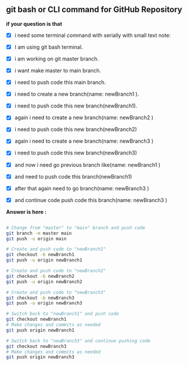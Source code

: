 ## git bash or CLI command for GitHub Repository

**if your question is that**

   * [x] i need some terminal command with serially with small text note:

   * [x] I am using  git bash terminal.

   * [x] i am working on git master branch.
   * [x] i want make master to main branch.
   * [x] i need to push code this main branch.

   * [x] i need to create a new branch(name: newBranch1 ).
   * [x] i need to push code this new branch(newBranch1).

   * [x] again i need to create a new branch(name: newBranch2 )
   * [x] i need to push code this new branch(newBranch2)

   * [x] again i need to create a new branch(name: newBranch3 )
   * [x] i need to push code this new branch(newBranch3)

   * [x] and now i need go previous branch like(name: newBranch1 )
   * [x] and need to push code this branch(newBranch1)

   * [x] after that again need to go branch(name: newBranch3 )
   * [x] and continue code push code this branch(name: newBranch3 )




**Answer is here :**

```bash

# Change from "master" to "main" branch and push code
git branch -m master main
git push -u origin main

# Create and push code to "newBranch1"
git checkout -b newBranch1
git push -u origin newBranch1

# Create and push code to "newBranch2"
git checkout -b newBranch2
git push -u origin newBranch2

# Create and push code to "newBranch3"
git checkout -b newBranch3
git push -u origin newBranch3

# Switch back to "newBranch1" and push code
git checkout newBranch1
# Make changes and commits as needed
git push origin newBranch1

# Switch back to "newBranch3" and continue pushing code
git checkout newBranch3
# Make changes and commits as needed
git push origin newBranch3


```
